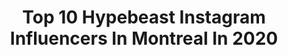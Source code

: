 ---
title: Top 10 Hypebeast Instagram Influencers In Montreal In 2020
description: >-
  Find top hypebeast Instagram influencers in Montreal in 2020. Most popular hashtags: #montreal #hypebeast #explorecanada #imagesofcanada.
platform: Instagram
profiles:
  - username: "nuggetthepomsky"
    fullname: >-
      Nugget The Pomsky
    location: "Canada"
    followers: 6277
    engagement: 1551
    commentsToLikes: 0.040772
    id: ck6u7jfhqlvai0j71br7ju9zc
    verified: false
    hashtags: "#huskymix, #crewduqc, #puppies, #cuteanimals"
  - username: "simonlachapelle"
    fullname: >-
      Simon Lachapelle
    location: "Canada"
    followers: 21088
    engagement: 847
    commentsToLikes: 0.045108
    id: ck0w0a1cvd5hv0i19bmogc1om
    verified: false
    hashtags: "#symmetricalmobs, #moodygrams, #creativeoptic, #beautifuldestinations"
  - username: "aeforia"
    fullname: >-
      Alexy Préfontaine
    location: "Canada"
    followers: 95345
    engagement: 441
    commentsToLikes: 0.021979
    id: ck0u21q4uylw80i19upmhfxbl
    verified: false
    hashtags: "#maxon, #artfashion, #galaxy, #36daysoftype07"
  - username: "fvckrender"
    fullname: >-
      Frederic Duquette
    location: "Canada"
    followers: 363497
    engagement: 104
    commentsToLikes: 0.015350
    id: ck0w5nl9a4j8c0i19y0unbqp2
    verified: false
    hashtags: "#cinema4d, #flower, #artoftheday, #landroverdefender"
  - username: "montrealworld"
    fullname: >-
      Montreal | Travel community
    location: "Canada"
    followers: 36057
    engagement: 194
    commentsToLikes: 0.010470
    id: ck14l4v73sv690i19kv2xycjl
    verified: false
    hashtags: "#somontreal, #visualambassadors, #visualoflife, #explorecanada"
  - username: "landonspics"
    fullname: >-
      Landon Entwistle
    location: "Canada"
    followers: 20567
    engagement: 267
    commentsToLikes: 0.044681
    id: ck5hsb353wajq0i1188o0lrqk
    verified: false
    hashtags: "#fairmonthotels, #bestcitybreaks, #winterlude2020, #sdmsports"
  - username: "bmcgannphotos"
    fullname: >-
      Brendan McGann
    location: "Canada"
    followers: 6024
    engagement: 436
    commentsToLikes: 0.070374
    id: ck5hf8zylwd880i118gy98y9e
    verified: false
    hashtags: "#sportscar, #dailydriven, #mclaren, #canadiancarculture"
  - username: "ericbranover"
    fullname: >-
      🚧 Montreal | Canada 🍁
    location: "Canada"
    followers: 20894
    engagement: 219
    commentsToLikes: 0.014353
    id: ck0vzj1gq9cm60i1980c1zksn
    verified: false
    hashtags: "#imagesofcanada, #timeless, #bealpha, #igersflorida"
  - username: "yvngrice"
    fullname: >-
      🍚 romulus 🍚
    location: "Canada"
    followers: 10085
    engagement: 2533
    commentsToLikes: 0.048282
    id: ck8wfx1ecge400j78177l4upr
    verified: false
    hashtags: "#yyc, #hypebeast, #fortheflame, #reseller"
  - username: "ggclx"
    fullname: >-
      Gaby
    location: "Canada"
    followers: 13073
    engagement: 597
    commentsToLikes: 0.071743
    id: ck0uesx3nm5a00i19do5i46n4
    verified: false
    hashtags: "#happyvalentinesday, #valentinesday2020, #stayhome, #staysafe"
---